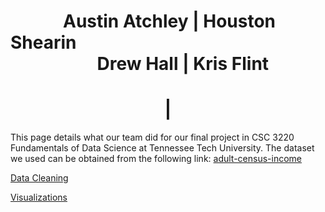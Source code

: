 <h1>&emsp;&emsp;&emsp;Austin Atchley | Houston Shearin<br>&emsp;&emsp;&emsp;&emsp;&nbsp;&nbsp;&nbsp;&nbsp;Drew Hall | Kris Flint</h1>
<h1><center>|</center></h1>

  This page details what our team did for our final project in CSC 3220 Fundamentals of Data Science at Tennessee Tech University. The dataset we used can be obtained from the following link: [adult-census-income](https://www.kaggle.com/uciml/adult-census-income)


<a href="https://austinatchley1.github.io/Data-Science-Team-Project/Data-Cleaning.html">Data Cleaning </a>

<a href="https://austinatchley1.github.io/Data-Science-Team-Project/Visualization.html">Visualizations </a>
